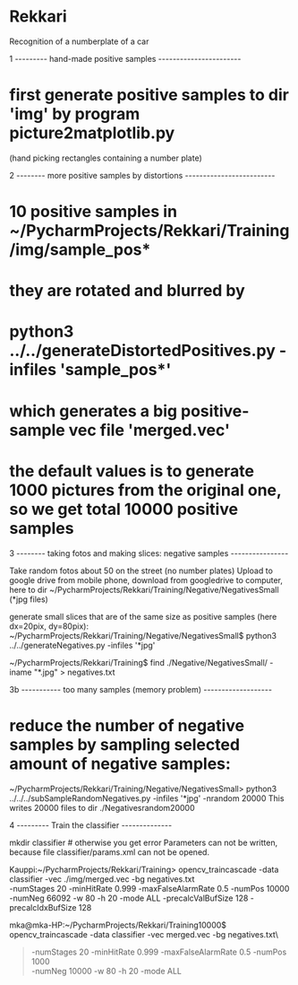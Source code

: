 # Rekkari
Recognition of a numberplate of a car


1 --------- hand-made positive samples -----------------------
# first generate positive samples to dir 'img' by program picture2matplotlib.py
(hand picking rectangles containing a number plate)

2 -------- more positive samples by distortions -------------------------
# 10 positive samples in ~/PycharmProjects/Rekkari/Training/img/sample_pos*
# they are rotated and blurred by
# python3 ../../generateDistortedPositives.py -infiles 'sample_pos*'
# which generates a big positive-sample vec file 'merged.vec'
# the default values is to generate 1000 pictures from the original one, so we get total 10000 positive samples

3 -------- taking fotos and making slices: negative samples ----------------

Take random fotos about 50 on the street (no number plates)
Upload to google drive from mobile phone, download from googledrive to computer,
here to dir ~/PycharmProjects/Rekkari/Training/Negative/NegativesSmall  (*jpg files)

generate small slices that are of the same size as positive samples (here dx=20pix, dy=80pix):
~/PycharmProjects/Rekkari/Training/Negative/NegativesSmall$ python3 ../../generateNegatives.py -infiles '*jpg'

~/PycharmProjects/Rekkari/Training$ find ./Negative/NegativesSmall/ -iname "*.jpg" > negatives.txt

3b ----------- too many samples (memory problem) -------------------
# reduce the number of negative samples by sampling selected amount of negative samples:
~/PycharmProjects/Rekkari/Training/Negative/NegativesSmall> python3 ../../../subSampleRandomNegatives.py -infiles '*jpg' -nrandom 20000
This writes 20000 files to dir ./Negativesrandom20000

4 --------- Train the classifier --------------

mkdir classifier   # otherwise you get error Parameters can not be written, because file classifier/params.xml can not be opened.

Kauppi:~/PycharmProjects/Rekkari/Training>
opencv_traincascade -data classifier -vec ./img/merged.vec -bg negatives.txt \
-numStages 20 -minHitRate 0.999 -maxFalseAlarmRate 0.5 -numPos 10000 \
-numNeg 66092 -w 80 -h 20 -mode ALL -precalcValBufSize 128 -precalcIdxBufSize 128

mka@mka-HP:~/PycharmProjects/Rekkari/Training10000$ opencv_traincascade -data classifier -vec merged.vec -bg negatives.txt\
>   -numStages 20 -minHitRate 0.999 -maxFalseAlarmRate 0.5 -numPos 1000 \
>     -numNeg 10000 -w 80 -h 20 -mode ALL
